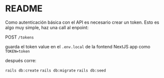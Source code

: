 # README

Como autenticación básica con el API es necesario crear un token. Esto es algo muy simple, haz una call al enpoint:

POST
```/tokens```

guarda el token value en el ```.env.local``` de la fontend NextJS app como ```TOKEN=token```

después corre:

```rails db:create```
```rails db:migrate```
```rails db:seed```
